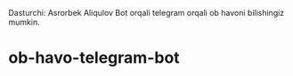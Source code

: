 Dasturchi: Asrorbek Aliqulov
Bot orqali telegram orqali ob havoni  bilishingiz mumkin.
# ob-havo-telegram-bot
